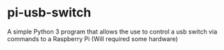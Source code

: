 # pi-usb-switch
A simple Python 3 program that allows the use to control a usb switch via commands to a Raspberry Pi (Will required some hardware)
